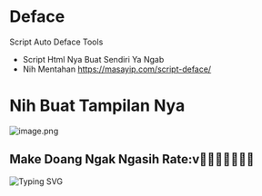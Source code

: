 # Deface
Script Auto Deface Tools
* Script Html Nya Buat Sendiri Ya Ngab
* Nih Mentahan https://masayip.com/script-deface/
# Nih Buat Tampilan Nya
![image.png](https://i.postimg.cc/xTz8MfwK/Whats-App-Image-2023-01-21-at-03-28-56.jpg)
## Make Doang Ngak Ngasih Rate:v🌟🌟🌟🌟🌟🌟🌟
![Typing SVG](https://readme-typing-svg.herokuapp.com?lines=THANK+YOU+FOR+ATTENDING....!+)
